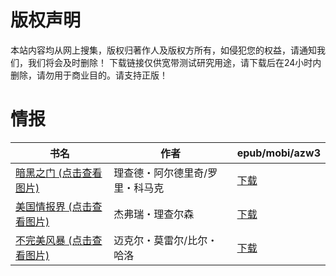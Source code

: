 # 版权声明

本站内容均从网上搜集，版权归著作人及版权方所有，如侵犯您的权益，请通知我们，我们将会及时删除！ 下载链接仅供宽带测试研究用途，请下载后在24小时内删除，请勿用于商业目的。请支持正版！

# 情报

| 书名 | 作者 | epub/mobi/azw3 |
| --- | --- | --- |
| [暗黑之门 (点击查看图片)](https://www.dushupai.com/attachment/2024/06/10/40992a094879461b.jpg) | 理查德・阿尔德里奇/罗里・科马克 | [下载](https://url89.ctfile.com/f/31084289-1356999205-192c10?p=8866) |
| [美国情报界 (点击查看图片)](https://www.dushupai.com/attachment/2024/06/04/402b529653f0fa0e.jpg) | 杰弗瑞・理查尔森 | [下载](https://url89.ctfile.com/f/31084289-1357023136-5c184c?p=8866) |
| [不完美风暴 (点击查看图片)](https://www.dushupai.com/attachment/2024/06/04/ad2e009af0515f7d.jpg) | 迈克尔・莫雷尔/比尔・哈洛 | [下载](https://url89.ctfile.com/f/31084289-1357020889-6c92fe?p=8866) |
